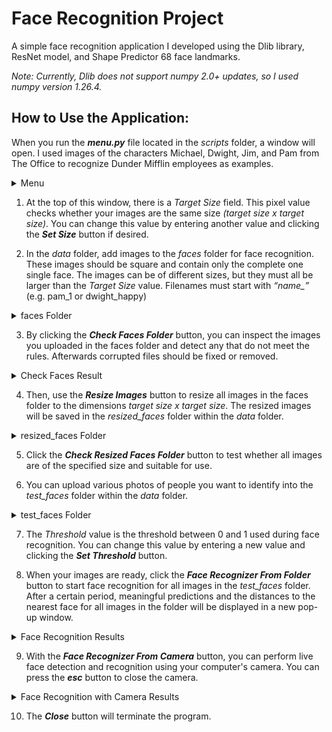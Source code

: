 # Face Recognition Project

A simple face recognition application I developed using the Dlib library, ResNet model, and Shape Predictor 68 face landmarks.

*Note: Currently, Dlib does not support numpy 2.0+ updates, so I used numpy version 1.26.4.*

## How to Use the Application:

When you run the ***menu.py*** file located in the *scripts* folder, a window will open. I used images of the characters Michael, Dwight, Jim, and Pam from The Office to recognize Dunder Mifflin employees as examples.

<details>
  <summary>Menu</summary>
  
  ![menu](readme_screenshots/menu.png)
</details>

1. At the top of this window, there is a *Target Size* field. This pixel value checks whether your images are the same size *(target size x target size)*. You can change this value by entering another value and clicking the ***Set Size*** button if desired.

2. In the *data* folder, add images to the *faces* folder for face recognition. These images should be square and contain only the complete one single face. The images can be of different sizes, but they must all be larger than the *Target Size* value. Filenames must start with *“name_”* (e.g. pam_1 or dwight_happy)

<details>
  <summary>faces Folder</summary>
  
  ![faces_folder_1](readme_screenshots/faces_folder_1.png)
  ![faces_folder_2](readme_screenshots/faces_folder_2.png)
</details>

3. By clicking the ***Check Faces Folder*** button, you can inspect the images you uploaded in the faces folder and detect any that do not meet the rules. Afterwards corrupted files should be fixed or removed. 

<details>
  <summary>Check Faces Result</summary>
  
  ![check_image_result](readme_screenshots/check_image_result.png)
</details>

4. Then, use the ***Resize Images*** button to resize all images in the faces folder to the dimensions *target size x target size*. The resized images will be saved in the *resized_faces* folder within the *data* folder.

<details>
  <summary>resized_faces Folder</summary>
  
  ![resized_faces_folder](readme_screenshots/resized_faces_folder.png)
</details>

5. Click the ***Check Resized Faces Folder*** button to test whether all images are of the specified size and suitable for use.

6. You can upload various photos of people you want to identify into the *test_faces* folder within the *data* folder.

<details>
  <summary>test_faces Folder</summary>
  
  ![test_faces_folder](readme_screenshots/test_faces_folder.png)
</details>

7. The *Threshold* value is the threshold between 0 and 1 used during face recognition. You can change this value by entering a new value and clicking the ***Set Threshold*** button.

8. When your images are ready, click the ***Face Recognizer From Folder*** button to start face recognition for all images in the *test_faces* folder. After a certain period, meaningful predictions and the distances to the nearest face for all images in the folder will be displayed in a new pop-up window.

<details>
  <summary>Face Recognition Results</summary>
  
  ![face_recognition_result](readme_screenshots/face_recognition_result.png)
</details>

9. With the ***Face Recognizer From Camera*** button, you can perform live face detection and recognition using your computer's camera. You can press the ***esc*** button to close the camera.

<details>
  <summary>Face Recognition with Camera Results</summary>
  
  ![face_cam](readme_screenshots/face_cam.png)
</details>

10. The ***Close*** button will terminate the program.
